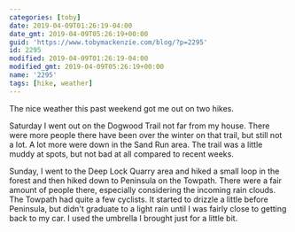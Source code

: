 ```yaml
---
categories: [toby]
date: 2019-04-09T01:26:19-04:00
date_gmt: 2019-04-09T05:26:19+00:00
guid: 'https://www.tobymackenzie.com/blog/?p=2295'
id: 2295
modified: 2019-04-09T01:26:19-04:00
modified_gmt: 2019-04-09T05:26:19+00:00
name: '2295'
tags: [hike, weather]
---
```


The nice weather this past weekend got me out on two hikes.<!--more-->

Saturday I went out on the Dogwood Trail not far from my house.  There were more people there have been over the winter on that trail, but still not a lot.  A lot more were down in the Sand Run area.  The trail was a little muddy at spots, but not bad at all compared to recent weeks.

Sunday, I went to the Deep Lock Quarry area and hiked a small loop in the forest and then hiked down to Peninsula on the Towpath.  There were a fair amount of people there, especially considering the incoming rain clouds.  The Towpath had quite a few cyclists.  It started to drizzle a little before Peninsula, but didn't graduate to a light rain until I was fairly close to getting back to my car.  I used the umbrella I brought just for a little bit.
